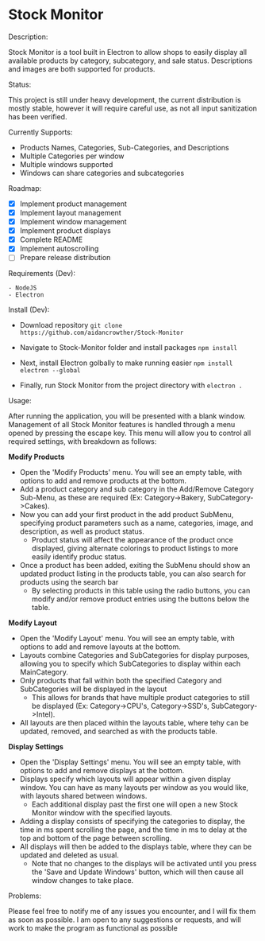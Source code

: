 # Stock Monitor

Description:

  Stock Monitor is a tool built in Electron to allow shops to easily display all available products by category, subcategory, and sale status. Descriptions and images are both supported for products.
  
Status:
  
   This project is still under heavy development, the current distribution is mostly stable, however it will require careful use, as not all input sanitization has been verified.
   
   Currently Supports:
   
   - Products Names, Categories, Sub-Categories, and Descriptions
   - Multiple Categories per window
   - Multiple windows supported
   - Windows can share categories and subcategories
   
Roadmap:

   - [X] Implement product management
   - [X] Implement layout management
   - [X] Implement window management
   - [X] Implement product displays
   - [X] Complete README
   - [X] Implement autoscrolling
   - [ ] Prepare release distribution
   
Requirements (Dev):

    - NodeJS
    - Electron
   
Install (Dev):

   - Download repository
     `git clone https://github.com/aidancrowther/Stock-Monitor`
     
   - Navigate to Stock-Monitor folder and install packages
     `npm install`
     
   - Next, install Electron golbally to make running easier
     `npm install electron --global`
     
   - Finally, run Stock Monitor from the project directory with
     `electron .`
      
Usage:

   After running the application, you will be presented with a blank window. Management of all Stock Monitor features is handled through a menu opened by pressing the escape key. This menu will allow you to control all required settings, with breakdown as follows:
   
   __Modify Products__
   
   - Open the 'Modify Products' menu. You will see an empty table, with options to add and remove products at the bottom.
   - Add a product category and sub category in the Add/Remove Category Sub-Menu, as these are required (Ex: Category->Bakery, SubCategory->Cakes).
   - Now you can add your first product in the add product SubMenu, specifying product parameters such as a name, categories, image, and description, as well as product status.
     - Product status will affect the appearance of the product once displayed, giving alternate colorings to product listings to more easily identify produc status.
   - Once a product has been added, exiting the SubMenu should show an updated product listing in the products table, you can also search for products using the search bar
     - By selecting products in this table using the radio buttons, you can modify and/or remove product entries using the buttons below the table.

  __Modify Layout__
  
   - Open the 'Modify Layout' menu. You will see an empty table, with options to add and remove layouts at the bottom.
   - Layouts combine Categories and SubCategories for display purposes, allowing you to specify which SubCategories to display within each MainCategory.
   - Only products that fall within both the specified Category and SubCategories will be displayed in the layout
     - This allows for brands that have multiple product categories to still be displayed (Ex: Category->CPU's, Category->SSD's, SubCategory->Intel).
   - All layouts are then placed within the layouts table, where tehy can be updated, removed, and searched as with the products table.
    
  __Display Settings__
  
   - Open the 'Display Settings' menu. You will see an empty table, with options to add and remove displays at the bottom.
   - Displays specify which layouts will appear within a given display window. You can have as many layouts per window as you would like, with layouts shared between windows.
     - Each additional display past the first one will open a new Stock Monitor window with the specified layouts.
   - Adding a display consists of specifying the categories to display, the time in ms spent scrolling the page, and the time in ms to delay at the top and bottom of the page between scrolling.
   - All displays will then be added to the displays table, where they can be updated and deleted as usual.
     - Note that no changes to the displays will be activated until you press the 'Save and Update Windows' button, which will then cause all window changes to take place.

Problems:

   Please feel free to notify me of any issues you encounter, and I will fix them as soon as possible. I am open to any suggestions or requests, and will work to make the program as functional as possible
